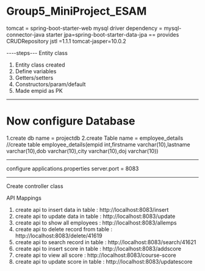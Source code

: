# Group5_MiniProject_ESAM

tomcat = spring-boot-starter-web
mysql driver dependency = mysql-connector-java
starter jpa=spring-boot-starter-data-jpa == provides CRUDRepository
jstl =1.1.1
tomcat-jasper=10.0.2


----steps---
Entity class
1. Entity class created
2. Define variables
3. Getters/setters
4. Constructors/param/default
5. Made empid as PK
--------------

Now configure Database
==============

1.create db name = projectdb
2.create Table name = employee_details
//create table employee_details(empid int,firstname varchar(10),lastname varchar(10),dob varchar(10),city varchar(10),doj varchar(10))

-----------
configure applications.properties
server.port = 8083



---------

Create controller class  

API Mappings
1. create api to insert data in table : http://localhost:8083/insert
2. create api to update data in table : http://localhost:8083/update
3. create api to show all employees : http://localhost:8083/allemps
4. create api to delete record from table : http://localhost:8083/delete/41619
5. create api to search record in table : http://localhost:8083/search/41621
6. create api to insert score in table : http://localhost:8083/addscore
7. create api to view all score : http://localhost:8083/course-score
8. create api to update score in table : http://localhost:8083/updatescore
